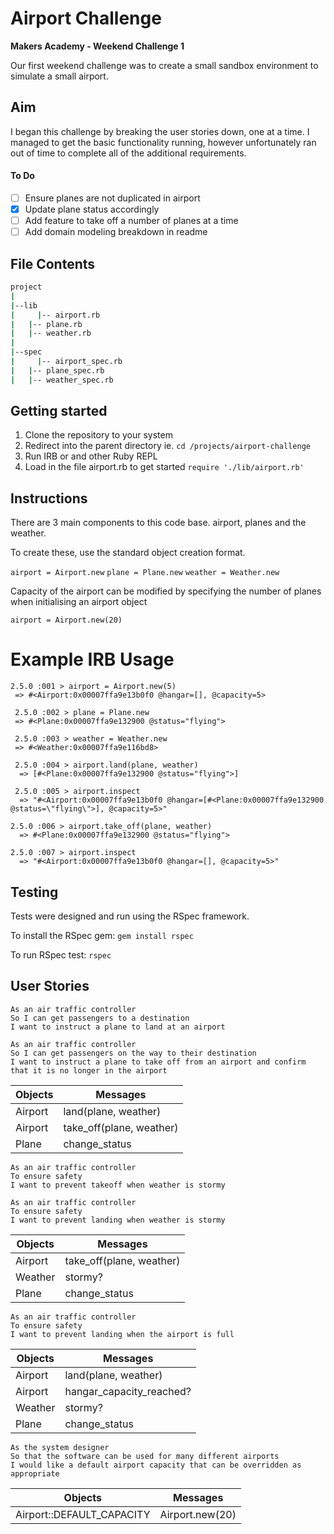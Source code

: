 # Airport Challenge
**Makers Academy - Weekend Challenge 1**

Our first weekend challenge was to create a small sandbox environment to simulate a small airport.

## Aim
I began this challenge by breaking the user stories down, one at a time. I managed to get the basic functionality running, however unfortunately ran out of time to complete all of the additional requirements.

#### To Do
- [ ] Ensure planes are not duplicated in airport
- [x] Update plane status accordingly
- [ ] Add feature to take off a number of planes at a time
- [ ] Add domain modeling breakdown in readme

##  File Contents
```bash
project
|
|--lib
|	  |-- airport.rb
|  	|-- plane.rb
|   |-- weather.rb
|
|--spec
|	  |-- airport_spec.rb
|  	|-- plane_spec.rb
|   |-- weather_spec.rb
```

## Getting started
1. Clone the repository to your system
2. Redirect into the parent directory ie. `cd /projects/airport-challenge `
3. Run IRB or and other Ruby REPL
4. Load in the file airport.rb to get started `require './lib/airport.rb'`


## Instructions

There are 3 main components to this code base. airport, planes and the weather.

To create these, use the standard object creation format.

`airport = Airport.new`
`plane = Plane.new`
`weather = Weather.new`

Capacity of the airport can be modified by specifying the number of planes when initialising an airport object

`airport = Airport.new(20)`

# Example IRB Usage
```
2.5.0 :001 > airport = Airport.new(5)
 => #<Airport:0x00007ffa9e13b0f0 @hangar=[], @capacity=5>

 2.5.0 :002 > plane = Plane.new
 => #<Plane:0x00007ffa9e132900 @status="flying">

 2.5.0 :003 > weather = Weather.new
 => #<Weather:0x00007ffa9e116bd8>

 2.5.0 :004 > airport.land(plane, weather)
  => [#<Plane:0x00007ffa9e132900 @status="flying">]

 2.5.0 :005 > airport.inspect
  => "#<Airport:0x00007ffa9e13b0f0 @hangar=[#<Plane:0x00007ffa9e132900 @status=\"flying\">], @capacity=5>"

2.5.0 :006 > airport.take_off(plane, weather)
  => #<Plane:0x00007ffa9e132900 @status="flying">

2.5.0 :007 > airport.inspect
  => "#<Airport:0x00007ffa9e13b0f0 @hangar=[], @capacity=5>"
```

## Testing
Tests were designed and run using the RSpec framework.

To install the RSpec gem:
`gem install rspec`

To run RSpec test:
`rspec`


## User Stories
```
As an air traffic controller
So I can get passengers to a destination
I want to instruct a plane to land at an airport

As an air traffic controller
So I can get passengers on the way to their destination
I want to instruct a plane to take off from an airport and confirm that it is no longer in the airport
```
|  Objects | Messages |
| --- | --- |
| Airport | land(plane, weather)
| Airport | take_off(plane, weather)
| Plane |  change_status

```
As an air traffic controller
To ensure safety
I want to prevent takeoff when weather is stormy

As an air traffic controller
To ensure safety
I want to prevent landing when weather is stormy
```

|  Objects | Messages |
| --- | --- |
| Airport | take_off(plane, weather)
| Weather | stormy?
Plane |  change_status

```
As an air traffic controller
To ensure safety
I want to prevent landing when the airport is full
```

|  Objects | Messages |
| --- | --- |
| Airport | land(plane, weather)
| Airport | hangar_capacity_reached?
Weather | stormy?
Plane |  change_status

```
As the system designer
So that the software can be used for many different airports
I would like a default airport capacity that can be overridden as appropriate
```
|  Objects | Messages |
| --- | --- |
| Airport::DEFAULT_CAPACITY | Airport.new(20)
